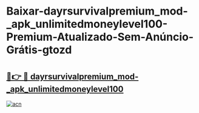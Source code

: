 # Baixar-dayrsurvivalpremium_mod-_apk_unlimitedmoneylevel100-Premium-Atualizado-Sem-Anúncio-Grátis-gtozd

# <h2><a href="https://ztlgr0.esa.edu.pl?src=dayrsurvivalpremium_mod-_apk_unlimitedmoneylevel100&ref=gtozd">🔗👉 🔴 dayrsurvivalpremium_mod-_apk_unlimitedmoneylevel100</a></h2>

[![acn](https://github.com/user-attachments/assets/0f9c940e-d8b0-45ae-aac7-cd30a18b3e1c)](https://ztlgr0.esa.edu.pl?src=dayrsurvivalpremium_mod-_apk_unlimitedmoneylevel100&ref=gtozd)

